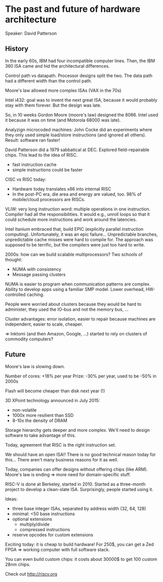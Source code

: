 The past and future of hardware architecture
============================================

Speaker: David Patterson


History
-------

In the early 60s, IBM had four incompatible computer lines. Then, the IBM 360
ISA came and hid the architectural differences.

Control path vs datapath. Processor designs split the two. The data path had a
different width than the control path.

Moore's law allowed more complex ISAs (VAX in the 70s)

Intel i432: goal was to invent the next great ISA, because it would probably
stay with them forever. But the design was late.

So, in 10 weeks Gordon Moore (moore's law) designed the 8086. Intel used it
because it was on time (and Motorola 68000 was late).

Analyzign microcoded machines: John Cocke did an experiments where they only
used simple load/store instructions (and ignored all others). Result: software
ran faster!

David Patterson did a 1979 sabbatical at DEC. Explored field-repairable chips.
This lead to the idea of RISC.

- fast instruction cache
- simple instructions could be faster

CISC vs RISC today:

- Hardware today translates x86 into internal RISC
- In the post-PC era, die area and energy are valued, too. 98% of mobile/cloud
  processors are RISCs.

VLIW: very long instruction word: multiple operations in one instruction.
Compiler had all the responsibilities. It would e.g., unroll loops so that it
could schedule more instructions and work around the latencies.

Intel Itanium embraced that, build EPIC (explicitly parallel instruction
computing). Unfortunately, it was an epic failure... Unpredictable branches,
unpredictable cache misses were hard to compile for. The approach was supposed
to be terrific, but the compilers were just too hard to write.

2000s: how can we build scalable multiprocessors? Two schools of thought:

- NUMA with consistency
- Message passing clusters

NUMA is easier to program when communication patterns are complex. Ability to
develop apps using a familiar SMP model. Lower overhead, HW-controlled caching.

People were worried about clusters because they would be hard to administer,
they used the IO-bus and not the memory bus, ...

Cluster advantages: error isolation, easier to repair because machines are
independent, easier to scale, cheaper.

=> Inktomi (and then Amazon, Google, ...) started to rely on clusters of
commodity computers?

Future
------

Moore's law is slowing down.

Number of cores: +18% per year
Prize: -30% per year, used to be -50% in 2000s

Flash will become cheaper than disk next year (!)

3D XPoint technology announced in July 2015:

- non-volatile
- 1000x more resilient than SSD
- 8-10x the density of DRAM

Storage hierarchy gets deeper and more complex. We'll need to design software to
take advantage of this.

Today, agreement that RISC is the right instruction set.

We should have an open ISA!! There is no good technical reason today for this...
There aren't many business reasons for it as well.

Today, companies can offer designs without offering chips (like ARM). Moore's
law is ending => more need for domain-specific stuff.

RISC-V is done at Berkeley, started in 2010. Started as a three-month project to
develop a clean-slate ISA. Surprisingly, people started using it.

Ideas:

- three base integer ISAs, separated by address width (32, 64, 128)
- minimal: <50 base instructions
- optional extensions
  - multiply/divide
  - compressed instructions
- reserve opcodes for custom extensions

Exciting today: it is cheap to build hardware! For 250$, you can get a Zed FPGA
=> working computer with full software stack.

You can even build custom chips: it costs about 30000$ to get 100 custom 28nm
chips.

Check out <http://riscv.org>
